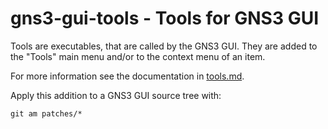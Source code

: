 # gns3-gui-tools - Tools for GNS3 GUI

Tools are executables, that are called by the GNS3 GUI.
They are added to the "Tools" main menu and/or
to the context menu of an item.

For more information see the documentation in [tools.md](tools.md).

Apply this addition to a GNS3 GUI source tree with:

```text
git am patches/*
```
